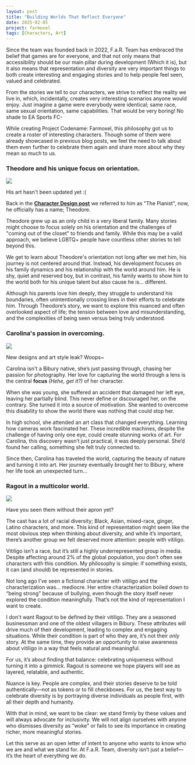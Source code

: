 ```yaml
---
layout: post
title: "Building Worlds That Reflect Everyone"
date: 2025-02-05
project: farmoxel
tags: [Characters, Art]
---
```


Since the team was founded back in 2022, F.a.R. Team has embraced the belief that games are for everyone, and that not only means that accessibility should be our main pillar during development (Which it is), but it also means that representation and diversity are very important things to both create interesting and engaging stories and to help people feel seen, valued and celebrated.

From the stories we tell to our characters, we strive to reflect the reality we live in, which, incidentally, creates very interesting scenarios anyone would enjoy. Just imagine a game were everybody were identical; same race, same sexual orientation, same capabilities. That would be very boring! No shade to EA Sports FC-

While creating Project Codename: Farmoxel, this philosophy got us to create a roster of interesting characters. Though some of them were already showcased in previous blog posts, we feel the need to talk about them even further to celebrate them again and share more about why they mean so much to us.

### Theodore and his unique focus on orientation.

[![](https://blogger.googleusercontent.com/img/b/R29vZ2xl/AVvXsEhHDTH1LrC55XwXmSQYQxKxKlr7jIJT07D8apgE160B_ndYk5NAA0wYRR_HABf2Llm0xPIfvjAiVD0YldfzBqNc49BsqHJOqH_SFC3EOKNeiYqNRChxKbMMtQVs_1Aihq3a32cxmRSH0QVIcRJAle89ho3KB7j0dV8SDTHwhcv-TzjF6ZrApfHaf1ipVnc0/w176-h400/image.png)](https://blogger.googleusercontent.com/img/b/R29vZ2xl/AVvXsEhHDTH1LrC55XwXmSQYQxKxKlr7jIJT07D8apgE160B_ndYk5NAA0wYRR_HABf2Llm0xPIfvjAiVD0YldfzBqNc49BsqHJOqH_SFC3EOKNeiYqNRChxKbMMtQVs_1Aihq3a32cxmRSH0QVIcRJAle89ho3KB7j0dV8SDTHwhcv-TzjF6ZrApfHaf1ipVnc0/s1075/image.png)

His art hasn't been updated yet :(

  

Back in the [**Character Design post**](http://blog.farteam.digital/2023/09/30/Character-Design-on-the-Farmoxel-Project!.html) we referred to him as "The Pianist", now, he officially has a name; Theodore.

  

Theodore grew up as an only child in a very liberal family. Many stories might choose to focus solely on his orientation and the challenges of "coming out of the closet" to friends and family. While this may be a valid approach, we believe LGBTQ+ people have countless other stories to tell beyond this.

  

We get to learn about Theodore's orientation not long after we met him, his journey is not centered around that. Instead, his development focuses on his family dynamics and his relationship with the world around him. He is shy, quiet and reserved boy, but in contrast, his family wants to show him to the world both for his unique talent but also cause he is… different.

  

Although his parents love him deeply, they struggle to understand his boundaries, often unintentionally crossing lines in their efforts to celebrate him. Through Theodore’s story, we want to explore this nuanced and often overlooked aspect of life; the tension between love and misunderstanding, and the complexities of being seen versus being truly understood.

  

### Carolina's passion in overcoming. 

[![](https://blogger.googleusercontent.com/img/b/R29vZ2xl/AVvXsEjgyTlpc9QIAYGmyVbZiy7cSZ4T0lg2rU0CGSQEejQiA9PI73bCGe8e_w8-8f_Ud7SxhOCiHSvvvffeZZ36OVlNBFhIC0pzaLluAsJFpuY6Y4tHrphl6yV6XfDC3iTeWPnvHDSLKzwzVhki7p6JWrt9FTtR3TW4yKYMz1mzY73ZskPAiscYe1qpAE1nZqoj/w185-h400/image.png)](https://blogger.googleusercontent.com/img/b/R29vZ2xl/AVvXsEjgyTlpc9QIAYGmyVbZiy7cSZ4T0lg2rU0CGSQEejQiA9PI73bCGe8e_w8-8f_Ud7SxhOCiHSvvvffeZZ36OVlNBFhIC0pzaLluAsJFpuY6Y4tHrphl6yV6XfDC3iTeWPnvHDSLKzwzVhki7p6JWrt9FTtR3TW4yKYMz1mzY73ZskPAiscYe1qpAE1nZqoj/s1925/image.png)

New designs and art style leak? Woops~

  

Carolina isn't a Bibury native, she’s just passing through, chasing her passion for photography. Her love for capturing the world through a lens is the central **focus** _(Hehe, get it?)_ of her character.  
  
When she was young, she suffered an accident that damaged her left eye, leaving her partially blind. This never define or discouraged her, on the contrary. She turned it into a source of motivation. She wanted to overcome this disability to show the world there was nothing that could stop her. 

  

In high school, she attended an art class that changed everything. Learning how cameras work fascinated her. These incredible machines, despite the challenge of having only one eye, could create stunning works of art. For Carolina, this discovery wasn’t just practical, it was deeply personal. She’d found her calling, something she felt truly connected to.

  

Since then, Carolina has traveled the world, capturing the beauty of nature and turning it into art. Her journey eventually brought her to Bibury, where her life took an unexpected turn…

### Ragout in a multicolor world.

[![](https://blogger.googleusercontent.com/img/b/R29vZ2xl/AVvXsEjoQIMrKSOkUcUGjffghX6v9BWB28uOBpSFufEURWVT3S8HAaFN2qFd2NHBMNttnvuLBGyzJOBn6_acFTdCs834iRBosdaN7jjfOtgkgxlwt6U_Jvyhx7e0BsTZTQj7If-VrJprT68DhaeHCrK4-aVbHs6MT96xnwcgoLHDAasWPi8omi6adEmJxqTgGGcH/w204-h400/image.webp)](https://blogger.googleusercontent.com/img/b/R29vZ2xl/AVvXsEjoQIMrKSOkUcUGjffghX6v9BWB28uOBpSFufEURWVT3S8HAaFN2qFd2NHBMNttnvuLBGyzJOBn6_acFTdCs834iRBosdaN7jjfOtgkgxlwt6U_Jvyhx7e0BsTZTQj7If-VrJprT68DhaeHCrK4-aVbHs6MT96xnwcgoLHDAasWPi8omi6adEmJxqTgGGcH/s699/image.webp)

Have you seen them without their apron yet?

  

The cast has a lot of racial diversity; Black, Asian, mixed-race, ginger, Latino characters, and more. This kind of representation might seem like the most obvious step when thinking about diversity, and while it’s important, there’s another group we felt deserved more attention: people with vitiligo.

  

Vitiligo isn’t a race, but it’s still a highly underrepresented group in media. Despite affecting around 2% of the global population, you don’t often see characters with this condition. My philosophy is simple: if something exists, it can (and should) be represented in stories.

  

Not long ago I've seen a fictional character with vitiligo and the characterization was... mediocre. Her entire characterization boiled down to “being strong” because of bullying, even though the story itself never explored the condition meaningfully. That’s not the kind of representation I want to create.

I don't want Ragout to be defined by their vitiligo. They are a seasoned businessman and one of the oldest villagers in Bibury. These attributes will drive much of their development, leading to complex and engaging situations. While their condition is part of who they are, it’s not their _only_ story. At the same time, they provide an opportunity to raise awareness about vitiligo in a way that feels natural and meaningful.

For us, it’s about finding that balance: celebrating uniqueness without turning it into a gimmick. Ragout is someone we hope players will see as layered, relatable, and authentic.

Nuance is key. People are complex, and their stories deserve to be told authentically—not as tokens or to fill checkboxes. For us, the best way to celebrate diversity is by portraying diverse individuals as people first, with all their depth and humanity.

With that in mind, we want to be clear: we stand firmly by these values and will always advocate for inclusivity. We will not align ourselves with anyone who dismisses diversity as “woke” or fails to see its importance in creating richer, more meaningful stories.

Let this serve as an open letter of intent to anyone who wants to know who we are and what we stand for. At F.a.R. Team, diversity isn’t just a belief—it’s the heart of everything we do.